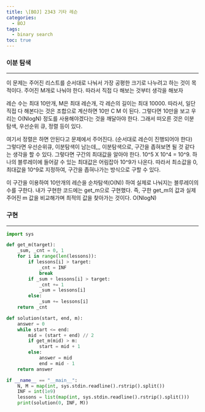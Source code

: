 ```yaml
---
title: \[BOJ] 2343 기타 레슨
categories: 
  - BOJ
tags: 
  - binary search
toc: true
---
```


### 이분 탐색

---

이 문제는 주어진 리스트를 순서대로 나눠서 가장 공평한 크기로 나누려고 하는 것이 목적이다. 주어진 M개로 나눠야 한다. 따라서 직접 다 해보는 것부터 생각을 해보자

레슨 수는 최대 10만개, M은 최대 레슨개, 각 레슨의 길이는 최대 10000. 따라서, 일단 직접 다 해본다는 것은 조합으로 계산하면 10만 C M 이 된다. 그렇다면 10만을 보고 우리는 O(NlogN) 정도를 사용해야겠다는 것을 깨달아야 한다. 그래서 떠오른 것은 이분탐색, 우선순위 큐, 정렬 등이 있다.

여기서 정렬은 하면 안된다고 문제에서 주어진다. (순서대로 레슨이 진행되어야 한다) 그렇다면 우선순위큐, 이분탐색이 남는데,,, 이분탐색으로, 구간을 좁혀보면 될 것 같다는 생각을 할 수 있다. 그렇다면 구간의 최대값을 알아야 한다. 10^5 X 10^4 = 10^9. 하나의 블루레이에 들어갈 수 있는 최대값은 어림잡아 10^9가 나온다. 따라서 최소값을 0, 최대값을 10^9로 지정하여, 구간을 좁혀나가는 방식으로 구할 수 있다.

이 구간을 이용하여 10만개의 레슨을 순차탐색(O(N)) 하여 실제로 나눠지는 블루레이의 수를 구한다. 내가 구현한 코드에는 get_m으로 구현했다. 즉, 구한 get_m의 값과 실제 주어진 m 값을 비교해가며 최적의 값을 찾아가는 것이다. O(NlogN)

### 구현

---

```python
import sys

def get_m(target):
    _sum, _cnt = 0, 1
    for i in range(len(lessons)):
        if lessons[i] > target:
            _cnt = INF
            break
        if _sum + lessons[i] > target:
            _cnt += 1
            _sum = lessons[i]
        else:
            _sum += lessons[i]
    return _cnt

def solution(start, end, m):
    answer = 0
    while start <= end:
        mid = (start + end) // 2
        if get_m(mid) > m:
            start = mid + 1
        else:
            answer = mid
            end = mid - 1
    return answer

if __name__ == "__main__":
    N, M = map(int, sys.stdin.readline().rstrip().split())
    INF = int(1e9)
    lessons = list(map(int, sys.stdin.readline().rstrip().split()))
    print(solution(0, INF, M))
```